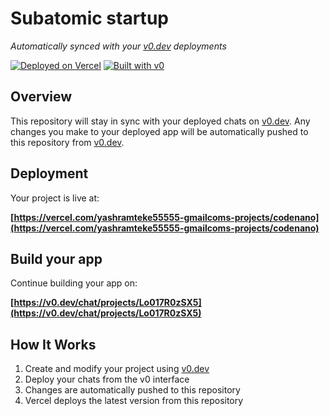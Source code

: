# Subatomic startup

*Automatically synced with your [v0.dev](https://v0.dev) deployments*

[![Deployed on Vercel](https://img.shields.io/badge/Deployed%20on-Vercel-black?style=for-the-badge&logo=vercel)](https://vercel.com/yashramteke55555-gmailcoms-projects/codenano)
[![Built with v0](https://img.shields.io/badge/Built%20with-v0.dev-black?style=for-the-badge)](https://v0.dev/chat/projects/Lo017R0zSX5)

## Overview

This repository will stay in sync with your deployed chats on [v0.dev](https://v0.dev).
Any changes you make to your deployed app will be automatically pushed to this repository from [v0.dev](https://v0.dev).

## Deployment

Your project is live at:

**[https://vercel.com/yashramteke55555-gmailcoms-projects/codenano](https://vercel.com/yashramteke55555-gmailcoms-projects/codenano)**

## Build your app

Continue building your app on:

**[https://v0.dev/chat/projects/Lo017R0zSX5](https://v0.dev/chat/projects/Lo017R0zSX5)**

## How It Works

1. Create and modify your project using [v0.dev](https://v0.dev)
2. Deploy your chats from the v0 interface
3. Changes are automatically pushed to this repository
4. Vercel deploys the latest version from this repository
